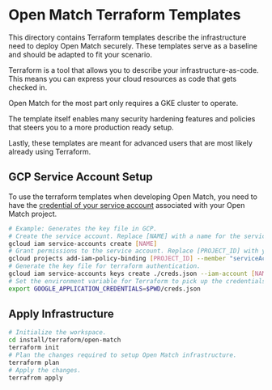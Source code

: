 # Open Match Terraform Templates

This directory contains Terraform templates describe the infrastructure need to
deploy Open Match securely. These templates serve as a baseline and should be
adapted to fit your scenario.

Terraform is a tool that allows you to describe your infrastructure-as-code.
This means you can express your cloud resources as code that gets checked in.

Open Match for the most part only requires a GKE cluster to operate.

The template itself enables many security hardening features and policies that
steers you to a more production ready setup.

Lastly, these templates are meant for advanced users that are most likely
already using Terraform.

## GCP Service Account Setup
To use the terraform templates when developing Open Match, you need to have the [credential of your service account](https://registry.terraform.io/providers/hashicorp/google/latest/docs/resources/google_service_account) associated with your Open Match project.

```bash
# Example: Generates the key file in GCP.
# Create the service account. Replace [NAME] with a name for the service account.
gcloud iam service-accounts create [NAME]
# Grant permissions to the service account. Replace [PROJECT_ID] with your Open Match project ID.
gcloud projects add-iam-policy-binding [PROJECT_ID] --member "serviceAccount:[NAME]@[PROJECT_ID].iam.gserviceaccount.com" --role "roles/owner"
# Generate the key file for terraform authentication.
gcloud iam service-accounts keys create ./creds.json --iam-account [NAME]@[PROJECT_ID].iam.gserviceaccount.com
# Set the environment variable for Terraform to pick up the credentials.
export GOOGLE_APPLICATION_CREDENTIALS=$PWD/creds.json
```

## Apply Infrastructure

```bash
# Initialize the workspace.
cd install/terraform/open-match
terraform init
# Plan the changes required to setup Open Match infrastructure.
terraform plan
# Apply the changes.
terrafrom apply
```

